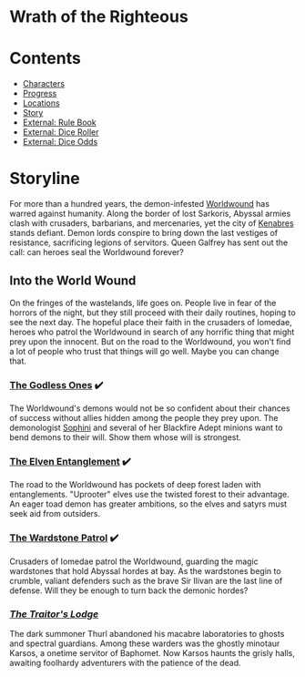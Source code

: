 # Wrath of the Righteous
# Contents
- [Characters](characters.md#characters)
- [Progress](progress.md#progress)
- [Locations](locations.md#locations)
- [Story](#storyline)
- [External: Rule Book](https://tesera.ru/images/items/559855/PZO6020-Rulebook.pdf)
- [External: Dice Roller](https://g.co/kgs/ooVcz5)
- [External: Dice Odds](https://barry4356.pythonanywhere.com/dice_guesser)

# Storyline
For more than a hundred years, the demon-infested [Worldwound](locations.md#the-world-wound) has warred against humanity. Along the border of lost Sarkoris, Abyssal armies clash with crusaders, barbarians, and mercenaries, yet the city of [Kenabres](locations.md#kenabres) stands defiant. Demon lords conspire to bring down the last vestiges of resistance, sacrificing legions of servitors. Queen Galfrey has sent out the call: can heroes seal the Worldwound forever?

## Into the World Wound
On the fringes of the wastelands, life goes on. People live in fear of the horrors of the night, but they still proceed with their daily routines, hoping to see the next day. The hopeful place their faith in the crusaders of Iomedae, heroes who patrol the Worldwound in search of any horrific thing that might prey upon the innocent. But on the road to the Worldwound, you won't find a lot of people who trust that things will go well. Maybe you can change that.

### [The Godless Ones](locations/TheGodlessOnes.md#the-godless-ones) :heavy_check_mark:
The Worldwound's demons would not be so confident about their chances of success without allies hidden among the people they prey upon. The demonologist [Sophini](sophini.md#sophini) and several of her Blackfire Adept minions want to bend demons to their will. Show them whose will is strongest.

### [The Elven Entanglement](TheElvenEntanglement.md#the-elven-entanglement) :heavy_check_mark:
The road to the Worldwound has pockets of deep forest laden with entanglements. "Uprooter" elves use the twisted forest to their advantage. An eager toad demon has greater ambitions, so the elves and satyrs must seek aid from outsiders.

### [The Wardstone Patrol](locations/TheWardstonePatrol.md#the-wardstone-patrol) :heavy_check_mark:
Crusaders of Iomedae patrol the Worldwound, guarding the magic wardstones that hold Abyssal hordes at bay. As the wardstones begin to crumble, valiant defenders such as the brave Sir Ilivan are the last line of defense. Will they be enough to turn back the demonic hordes?

### [*The Traitor's Lodge*](locations/TheTraitorsLodge.md#the-traitors-lodge)
The dark summoner Thurl abandoned his macabre laboratories to ghosts and spectral guardians. Among these warders was the ghostly minotaur Karsos, a onetime servitor of Baphomet. Now Karsos haunts the grisly halls, awaiting foolhardy adventurers with the patience of the dead.
